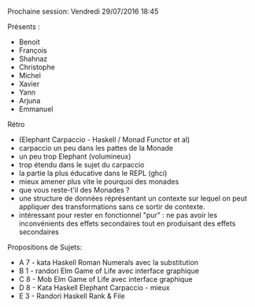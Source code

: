 Prochaine session: Vendredi 29/07/2016 18:45

Présents :
- Benoit
- François
- Shahnaz
- Christophe
- Michel
- Xavier
- Yann
- Arjuna
- Emmanuel

Rétro 
- (Elephant Carpaccio - Haskell / Monad Functor et al)
- carpaccio un peu dans les pattes de la Monade
- un peu trop Elephant (volumineux)
- trop étendu dans le sujet du carpaccio
- la partie la plus éducative dans le REPL (ghci)
- mieux amener plus vite le pourquoi des monades 
- que vous reste-t'il des Monades ?
- une structure de données réprésentant un contexte sur lequel on peut appliquer des transformations sans ce sortir de contexte.
- intéressant pour rester en fonctionnel "pur" : ne pas avoir les inconvénients des effets secondaires tout en produisant des effets secondaires 

Propositions de Sujets:

- A 7  - kata Haskell Roman Numerals avec la substitution
- B 1  - randori Elm Game of Life avec interface graphique
- C 8  - Mob Elm Game of Life avec interface graphique
- D 8  - Kata Haskell Elephant Carpaccio - mieux
- E 3  - Randori Haskell Rank & File


